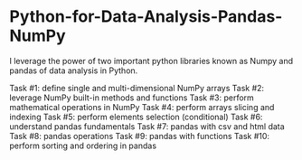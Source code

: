 # Python-for-Data-Analysis-Pandas-NumPy
I leverage the power of two important python libraries known as Numpy and pandas  of data analysis in Python.

Task #1: define single and multi-dimensional NumPy arrays
Task #2: leverage NumPy built-in methods and functions
Task #3: perform mathematical operations in NumPy
Task #4: perform arrays slicing and indexing
Task #5: perform elements selection (conditional)
Task #6: understand pandas fundamentals
Task #7: pandas with csv and html data
Task #8: pandas operations
Task #9: pandas with functions
Task #10: perform sorting and ordering in pandas

